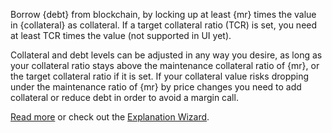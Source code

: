 Borrow {debt} from blockchain, by locking up at least {mr} times the value in {collateral} as collateral. If a target collateral ratio (TCR) is set, you need at least TCR times the value (not supported in UI yet).

Collateral and debt levels can be adjusted in any way you desire, as long as your collateral ratio stays above the maintenance collateral ratio of {mr}, or the target collateral ratio if it is set. If your collateral value risks dropping under the maintenance ratio of {mr} by price changes you need to add collateral or reduce debt in order to avoid a margin call.

[Read more](dex/shorting) or check out the [Explanation Wizard](/borrow).
